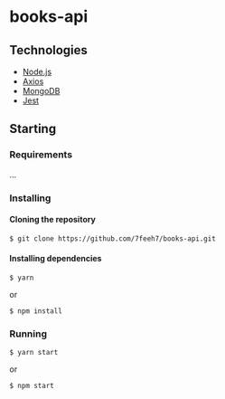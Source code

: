 # books-api

## Technologies
- [Node.js](https://nodejs.org/en/)
- [Axios](https://github.com/axios/axios)
- [MongoDB](https://www.mongodb.com/)
- [Jest](https://jestjs.io/pt-BR/)

## Starting
### Requirements
...
### Installing
#### Cloning the repository  
```
$ git clone https://github.com/7feeh7/books-api.git

```
#### Installing dependencies
```
$ yarn
```
or
```
$ npm install
```
### Running
```
$ yarn start
```
or
```
$ npm start
```
